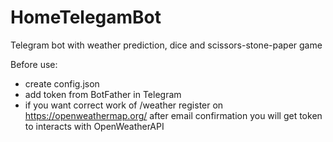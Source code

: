 # HomeTelegamBot
Telegram bot with weather prediction, dice and scissors-stone-paper game

Before use:
- create  config.json
- add token from BotFather in Telegram 
- if you want correct work of /weather register оn https://openweathermap.org/ after email confirmation you will get token to interacts with OpenWeatherAPI
